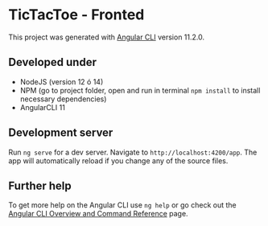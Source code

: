 # TicTacToe - Fronted

This project was generated with [Angular CLI](https://github.com/angular/angular-cli) version 11.2.0.

## Developed under

* NodeJS (version 12 ó 14)
* NPM (go to project folder, open and run in terminal `npm install` to install necessary dependencies)
* AngularCLI 11

## Development server

Run `ng serve` for a dev server. Navigate to `http://localhost:4200/app`. The app will automatically reload if you change any of the source files.

## Further help

To get more help on the Angular CLI use `ng help` or go check out the [Angular CLI Overview and Command Reference](https://angular.io/cli) page.
